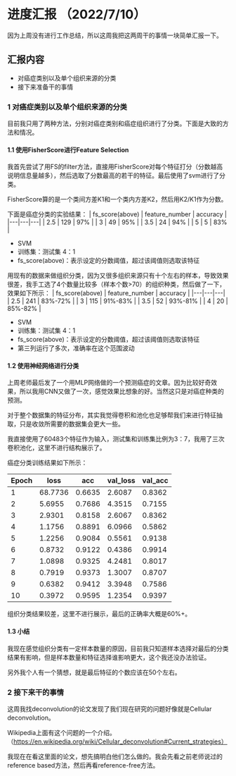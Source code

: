 # 进度汇报 （2022/7/10）
因为上周没有进行工作总结，所以这周我把这两周干的事情一块简单汇报一下。

## 汇报内容
- 对癌症类别以及单个组织来源的分类
- 接下来准备干的事情

### 1 对癌症类别以及单个组织来源的分类
目前我只用了两种方法，分别对癌症类别和癌症组织进行了分类。下面是大致的方法和情况。
#### 1.1 使用FisherScore进行Feature Selection
我首先尝试了用FS的filter方法，直接用FisherScore对每个特征打分（分数越高说明信息量越多），然后选取了分数最高的若干的特征。最后使用了svm进行了分类。

FisherScore算的是一个类间方差K1和一个类内方差K2，然后用K2/K1作为分数。

下面是癌症分类的实验结果：
| fs_score(above)  |  feature_number |  accuracy |
|---|---|---|
| 2.5  |  129 |  97% |
|  3 |  49 | 95%  |
|  3.5 |  24 | 94%  |
|  5 |  5 | 83%   |
* SVM
* 训练集：测试集 4：1
* fs_score(above)：表示设定的分数阈值，超过该阈值则选取该特征

用现有的数据来做组织分类，因为又很多组织来源只有十个左右的样本，导致效果很差，我手工选了4个数量比较多（样本个数>70）的组织种类，然后做了一下，效果如下所示：
| fs_score(above)  |  feature_number |  accuracy |
|---|---|---|
| 2.5  |  241 |  83%-72% |
|  3 | 115  | 91%-83%  |
|  3.5 | 52  | 93%-81%  |
|  4 |  20 | 85%-82%   |
* SVM
* 训练集：测试集 4：1
* fs_score(above)：表示设定的分数阈值，超过该阈值则选取该特征
* 第三列运行了多次，准确率在这个范围波动

#### 1.2 使用神经网络进行分类
上周老师最后发了一个用MLP网络做的一个预测癌症的文章。因为比较好奇效果，所以我用CNN又做了一次，感觉效果比想象的好。当然这只是对癌症种类的预测。

对于整个数据集的特征分布，其实我觉得卷积和池化也足够帮我们来进行特征抽取，只是收敛所需要的数据集会更大一些。

我直接使用了60483个特征作为输入，测试集和训练集比例为3：7，我用了三次卷积池化，这里不进行结构展示了。

癌症分类训练结果如下所示：

|  Epoch | loss  | acc  |  val_loss |  val_acc |
|---|---|---|---|---|
|  1 | 68.7736  |  0.6635 |  2.6087 | 0.8362  |
|  2 |  5.6955 |  0.7686 |  4.3515 |  0.7155 |
|  3 |  2.9301 | 0.8158  |  2.6067 |  0.8362 |
|  4 |  1.1756 | 0.8891  |  6.0966 |  0.5862 |
|  5 |  1.2256 | 0.9084  |   0.5561 | 0.9138  |
|  6 |  0.8732 |  0.9122 |  0.4386 |  0.9914 |
|  7 |  1.0898 | 0.9325  |  4.2481 |  0.8017 |
|  8 | 0.7919  |  0.9373 |  1.3007 |  0.8707 |
|  9 |  0.6382 | 0.9412  |  3.3948 | 0.7586  |
| 10 | 0.3972  |  0.9595 |  1.2354 | 0.9397  |

组织分类结果较差，这里不进行展示，最后的正确率大概是60%+。

#### 1.3 小结
我现在感觉组织分类有一定样本数量的原因，目前我只知道样本选择对最后的分类结果有影响，但是样本数量和特征选择谁影响更大，这个我还没办法验证。

另外我个人有一个猜想，就是最后特征的个数应该在50个左右。

### 2 接下来干的事情
这周我找deconvolution的论文发现了我们现在研究的问题好像就是Cellular deconvolution。

Wikipedia上面有这个问题的一个介绍。（https://en.wikipedia.org/wiki/Cellular_deconvolution#Current_strategies）

我现在在看这里面的论文，想先搞明白他们怎么做的。我会先看之前老师说过的reference based方法，然后再看reference-free方法。
